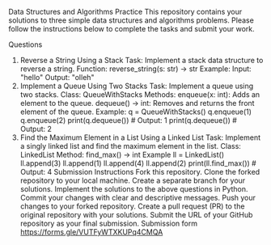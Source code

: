 Data Structures and Algorithms Practice
This repository contains your solutions to three simple data structures and algorithms problems. Please follow the instructions below to complete the tasks and submit your work.

Questions
1. Reverse a String Using a Stack
Task: Implement a stack data structure to reverse a string.
Function: reverse_string(s: str) -> str
Example:
Input: "hello"
Output: "olleh"
2. Implement a Queue Using Two Stacks
Task: Implement a queue using two stacks.
Class: QueueWithStacks
Methods:
enqueue(x: int): Adds an element to the queue.
dequeue() -> int: Removes and returns the front element of the queue.
Example:
q = QueueWithStacks()
q.enqueue(1)
q.enqueue(2)
print(q.dequeue())  # Output: 1
print(q.dequeue())  # Output: 2
3. Find the Maximum Element in a List Using a Linked List
Task: Implement a singly linked list and find the maximum element in the list.
Class: LinkedList
Method: find_max() -> int
Example
ll = LinkedList()
ll.append(3)
ll.append(1)
ll.append(4)
ll.append(2)
print(ll.find_max())  # Output: 4
Submission Instructions
Fork this repository.
Clone the forked repository to your local machine.
Create a separate branch for your solutions.
Implement the solutions to the above questions in Python.
Commit your changes with clear and descriptive messages.
Push your changes to your forked repository.
Create a pull request (PR) to the original repository with your solutions.
Submit the URL of your GitHub repository as your final submission.
Submission form
https://forms.gle/VUTFyWTXKUPq4CMQA